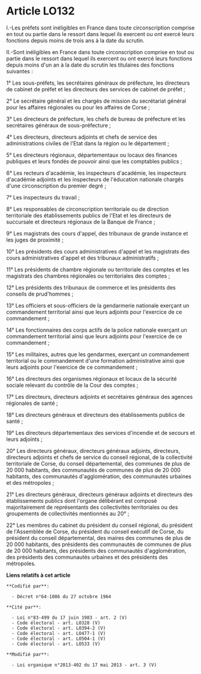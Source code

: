 # Article LO132

I.-Les préfets sont inéligibles en France dans toute circonscription comprise en tout ou partie dans le ressort dans lequel
ils exercent ou ont exercé leurs fonctions depuis moins de trois ans à la date du scrutin. 

II.-Sont inéligibles en France dans toute circonscription comprise en tout ou partie dans le ressort dans lequel ils exercent
ou ont exercé leurs fonctions depuis moins d'un an à la date du scrutin les titulaires des fonctions suivantes : 

1° Les sous-préfets, les secrétaires généraux de préfecture, les directeurs de cabinet de préfet et les directeurs des
services de cabinet de préfet ; 

2° Le secrétaire général et les chargés de mission du secrétariat général pour les affaires régionales ou pour les affaires
de Corse ; 

3° Les directeurs de préfecture, les chefs de bureau de préfecture et les secrétaires généraux de sous-préfecture ; 

4° Les directeurs, directeurs adjoints et chefs de service des administrations civiles de l'Etat dans la région ou le
département ; 

5° Les directeurs régionaux, départementaux ou locaux des finances publiques et leurs fondés de pouvoir ainsi que les
comptables publics ; 

6° Les recteurs d'académie, les inspecteurs d'académie, les inspecteurs d'académie adjoints et les inspecteurs de l'éducation
nationale chargés d'une circonscription du premier degré ; 

7° Les inspecteurs du travail ; 

8° Les responsables de circonscription territoriale ou de direction territoriale des établissements publics de l'Etat et les
directeurs de succursale et directeurs régionaux de la Banque de France ; 

9° Les magistrats des cours d'appel, des tribunaux de grande instance et les juges de proximité ; 

10° Les présidents des cours administratives d'appel et les magistrats des cours administratives d'appel et des tribunaux
administratifs ; 

11° Les présidents de chambre régionale ou territoriale des comptes et les magistrats des chambres régionales ou
territoriales des comptes ; 

12° Les présidents des tribunaux de commerce et les présidents des conseils de prud'hommes ; 

13° Les officiers et sous-officiers de la gendarmerie nationale exerçant un commandement territorial ainsi que leurs adjoints
pour l'exercice de ce commandement ; 

14° Les fonctionnaires des corps actifs de la police nationale exerçant un commandement territorial ainsi que leurs adjoints
pour l'exercice de ce commandement ; 

15° Les militaires, autres que les gendarmes, exerçant un commandement territorial ou le commandement d'une formation
administrative ainsi que leurs adjoints pour l'exercice de ce commandement ; 

16° Les directeurs des organismes régionaux et locaux de la sécurité sociale relevant du contrôle de la Cour des comptes ; 

17° Les directeurs, directeurs adjoints et secrétaires généraux des agences régionales de santé ; 

18° Les directeurs généraux et directeurs des établissements publics de santé ; 

19° Les directeurs départementaux des services d'incendie et de secours et leurs adjoints ; 

20° Les directeurs généraux, directeurs généraux adjoints, directeurs, directeurs adjoints et chefs de service du conseil
régional, de la collectivité territoriale de Corse, du conseil départemental, des communes de plus de 20 000 habitants, des
communautés de communes de plus de 20 000 habitants, des communautés d'agglomération, des communautés urbaines et des
métropoles ; 

21° Les directeurs généraux, directeurs généraux adjoints et directeurs des établissements publics dont l'organe délibérant
est composé majoritairement de représentants des collectivités territoriales ou des groupements de collectivités mentionnés
au 20° ; 

22° Les membres du cabinet du président du conseil régional, du président de l'Assemblée de Corse, du président du conseil
exécutif de Corse, du président du conseil départemental, des maires des communes de plus de 20 000 habitants, des présidents
des communautés de communes de plus de 20 000 habitants, des présidents des communautés d'agglomération, des présidents des
communautés urbaines et des présidents des métropoles.

**Liens relatifs à cet article**

	**Codifié par**:

	  - Décret n°64-1086 du 27 octobre 1964

	**Cité par**:

	  - Loi n°83-499 du 17 juin 1983 - art. 2 (V)
	  - Code électoral - art. LO328 (V)
	  - Code électoral - art. LO394-2 (V)
	  - Code électoral - art. LO477-1 (V)
	  - Code électoral - art. LO504-1 (V)
	  - Code électoral - art. LO533 (V)

	**Modifié par**:

	  - Loi organique n°2013-402 du 17 mai 2013 - art. 3 (V)
